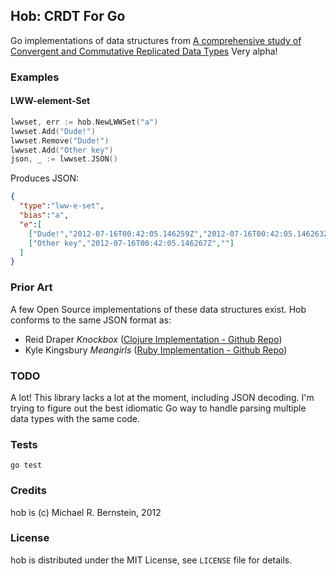 ## Hob: CRDT For Go

Go implementations of data structures from <a href="http://hal.inria.fr/docs/00/55/55/88/PDF/techreport.pdf">A comprehensive study of Convergent and Commutative Replicated Data Types</a> Very alpha!

### Examples

#### LWW-element-Set

```go
lwwset, err := hob.NewLWWSet("a")
lwwset.Add("Dude!")
lwwset.Remove("Dude!")
lwwset.Add("Other key")
json, _ := lwwset.JSON()
```

Produces JSON:

```json
{
  "type":"lww-e-set",
  "bias":"a",
  "e":[
    ["Dude!","2012-07-16T00:42:05.146259Z","2012-07-16T00:42:05.146263Z"],
    ["Other key","2012-07-16T00:42:05.146267Z",""]
  ]
}
```

### Prior Art

A few Open Source implementations of these data structures exist. Hob conforms to the same JSON format as:

* Reid Draper *Knockbox* (<a href="https://github.com/reiddraper/knockbox">Clojure Implementation - Github Repo</a>)
* Kyle Kingsbury *Meangirls* (<a href="https://github.com/aphyr/meangirls">Ruby Implementation - Github Repo</a>)

### TODO

A lot! This library lacks a lot at the moment, including JSON decoding. I'm trying to figure out the best idiomatic Go way to handle parsing multiple data types with the same code.

### Tests

`go test`

### Credits

hob is (c) Michael R. Bernstein, 2012

### License

hob is distributed under the MIT License, see `LICENSE` file for details.
